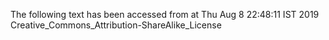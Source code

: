 The following text has been accessed from at Thu Aug 8 22:48:11 IST 2019
Creative_Commons_Attribution-ShareAlike_License
